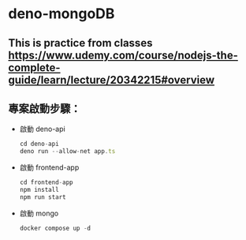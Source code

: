 # deno-mongoDB
This is practice from classes https://www.udemy.com/course/nodejs-the-complete-guide/learn/lecture/20342215#overview
---
## 專案啟動步驟：

- 啟動 deno-api
    
    ```jsx
    cd deno-api
    deno run --allow-net app.ts
    ```
    
- 啟動 frontend-app
    
    ```jsx
    cd frontend-app
    npm install
    npm run start
    ```
    
- 啟動 mongo
    
    ```jsx
    docker compose up -d
    ```
